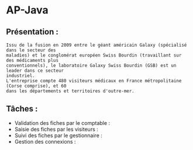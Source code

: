 # AP-Java

## Présentation :
```
Issu de la fusion en 2009 entre le géant américain Galaxy (spécialisé dans le secteur des
maladies) et le conglomérat européen Swiss Bourdin (travaillant sur des médicaments plus
conventionnels), le laboratoire Galaxy Swiss Bourdin (GSB) est un leader dans ce secteur
industriel.
L'entreprise compte 480 visiteurs médicaux en France métropolitaine (Corse comprise), et 60
dans les départements et territoires d'outre-mer. 
```



## Tâches :
  * Validation des fiches par le comptable :
  * Saisie des fiches par les visiteurs :
  * Suivi des fiches par le gestionnaire :
  * Gestion des connexions :




